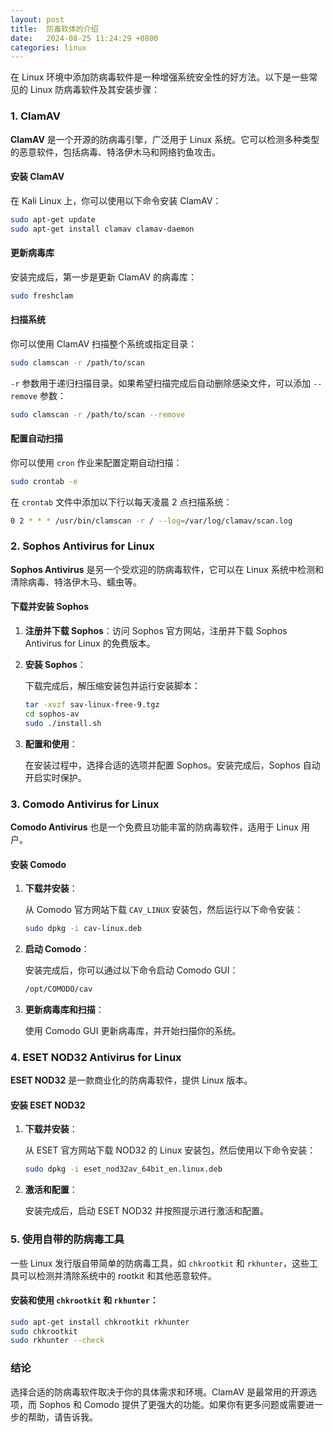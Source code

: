 ```yaml
---
layout: post
title:  防毒软体的介绍
date:   2024-08-25 11:24:29 +0800
categories: linux
---
```


在 Linux 环境中添加防病毒软件是一种增强系统安全性的好方法。以下是一些常见的 Linux 防病毒软件及其安装步骤：

### 1. ClamAV

**ClamAV** 是一个开源的防病毒引擎，广泛用于 Linux 系统。它可以检测多种类型的恶意软件，包括病毒、特洛伊木马和网络钓鱼攻击。

#### 安装 ClamAV

在 Kali Linux 上，你可以使用以下命令安装 ClamAV：

```bash
sudo apt-get update
sudo apt-get install clamav clamav-daemon
```

#### 更新病毒库

安装完成后，第一步是更新 ClamAV 的病毒库：

```bash
sudo freshclam
```

#### 扫描系统

你可以使用 ClamAV 扫描整个系统或指定目录：

```bash
sudo clamscan -r /path/to/scan
```

`-r` 参数用于递归扫描目录。如果希望扫描完成后自动删除感染文件，可以添加 `--remove` 参数：

```bash
sudo clamscan -r /path/to/scan --remove
```

#### 配置自动扫描

你可以使用 `cron` 作业来配置定期自动扫描：

```bash
sudo crontab -e
```

在 `crontab` 文件中添加以下行以每天凌晨 2 点扫描系统：

```bash
0 2 * * * /usr/bin/clamscan -r / --log=/var/log/clamav/scan.log
```

### 2. Sophos Antivirus for Linux

**Sophos Antivirus** 是另一个受欢迎的防病毒软件，它可以在 Linux 系统中检测和清除病毒、特洛伊木马、蠕虫等。

#### 下载并安装 Sophos

1. **注册并下载 Sophos**：访问 Sophos 官方网站，注册并下载 Sophos Antivirus for Linux 的免费版本。

2. **安装 Sophos**：

   下载完成后，解压缩安装包并运行安装脚本：

   ```bash
   tar -xvzf sav-linux-free-9.tgz
   cd sophos-av
   sudo ./install.sh
   ```

3. **配置和使用**：

   在安装过程中，选择合适的选项并配置 Sophos。安装完成后，Sophos 自动开启实时保护。

### 3. Comodo Antivirus for Linux

**Comodo Antivirus** 也是一个免费且功能丰富的防病毒软件，适用于 Linux 用户。

#### 安装 Comodo

1. **下载并安装**：

   从 Comodo 官方网站下载 `CAV_LINUX` 安装包，然后运行以下命令安装：

   ```bash
   sudo dpkg -i cav-linux.deb
   ```

2. **启动 Comodo**：

   安装完成后，你可以通过以下命令启动 Comodo GUI：

   ```bash
   /opt/COMODO/cav
   ```

3. **更新病毒库和扫描**：

   使用 Comodo GUI 更新病毒库，并开始扫描你的系统。

### 4. ESET NOD32 Antivirus for Linux

**ESET NOD32** 是一款商业化的防病毒软件，提供 Linux 版本。

#### 安装 ESET NOD32

1. **下载并安装**：

   从 ESET 官方网站下载 NOD32 的 Linux 安装包，然后使用以下命令安装：

   ```bash
   sudo dpkg -i eset_nod32av_64bit_en.linux.deb
   ```

2. **激活和配置**：

   安装完成后，启动 ESET NOD32 并按照提示进行激活和配置。

### 5. 使用自带的防病毒工具

一些 Linux 发行版自带简单的防病毒工具，如 `chkrootkit` 和 `rkhunter`，这些工具可以检测并清除系统中的 rootkit 和其他恶意软件。

#### 安装和使用 `chkrootkit` 和 `rkhunter`：

```bash
sudo apt-get install chkrootkit rkhunter
sudo chkrootkit
sudo rkhunter --check
```

### 结论

选择合适的防病毒软件取决于你的具体需求和环境。ClamAV 是最常用的开源选项，而 Sophos 和 Comodo 提供了更强大的功能。如果你有更多问题或需要进一步的帮助，请告诉我。